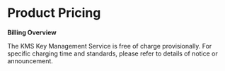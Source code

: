 # Product Pricing

**Billing Overview**

The KMS Key Management Service is free of charge provisionally. For specific charging time and standards, please refer to details of notice or announcement.






     
    
